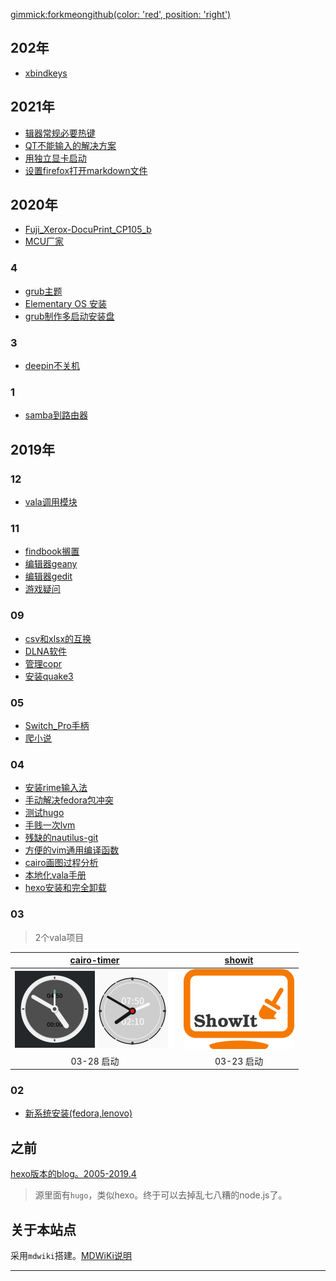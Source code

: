 [gimmick:forkmeongithub(color: 'red', position: 'right')](https://github.com/eexpress/wiki)

## 202年

- [xbindkeys](blog/2022-01-16-xbindkeys.md)

## 2021年

- [辑器常规必要热键](blog/2021-10-29-编辑器常规必要热键.md)
- [QT不能输入的解决方案](blog/2021-3-30-Ubuntu20.04的QT不能输入的解决方案.md)
- [用独立显卡启动](blog/2021-11-01-使用独立显卡启动.md)
- [设置firefox打开markdown文件](blog/2021-03-30-设置firefox打开markdown文件.md)

## 2020年

- [Fuji_Xerox-DocuPrint_CP105_b](blog/2020-10-29-Fuji_Xerox-DocuPrint_CP105_b.md)
- [MCU厂家](blog/2020-10-24-MCU厂家.md)

### 4
- [grub主题](blog/2020-04-06-grub主题.md)
- [Elementary OS 安装](blog/2020-04-06-EOS安装.md)
- [grub制作多启动安装盘](blog/2020-04-03-grub制作多启动安装盘.md)

### 3
- [deepin不关机](blog/2020-04-03-deepin不关机.md)

### 1
- [samba到路由器](blog/2020-01-23-samba到路由器.md)

## 2019年


### 12
- [vala调用模块](blog/2019-12-1-vala调用模块.md)

### 11
- [findbook搁置](blog/2019-11-26-findbook搁置.md)
- [编辑器geany](blog/2019-11-12-geany.md)
- [编辑器gedit](blog/2019-11-12-gedit.md)
- [游戏疑问](blog/2019-11-03-游戏疑问.md)

### 09
- [csv和xlsx的互换](blog/2019-09-23-csv和xlsx的互换.md)
- [DLNA软件](blog/2019-09-16-DLNA.md)
- [管理copr](blog/2019-09-12-dnf-copr.md)
- [安装quake3](blog/2019-09-12-quake3.md)

### 05
- [Switch_Pro手柄](blog/2019-05-04-Switch_Pro手柄.md)
- [爬小说](blog/2019-05-16-爬虫爬小说.md)

### 04
- [安装rime输入法](blog/2019-04-15-中州韵.md)
- [手动解决fedora包冲突](blog/2019-04-09-包冲突导致游戏不运行.md)
- [测试hugo](blog/2019-04-08-测试hugo.md)
- [手贱一次lvm](blog/2019-04-07-lvm.md)
- [残缺的nautilus-git](blog/2019-04-06-nautilus-git扩展.md)
- [方便的vim通用编译函数](blog/2019-04-02-vim动态执行编译.md)
- [cairo画图过程分析](blog/2019-04-01-cairo画图过程分析.md)
- [本地化vala手册](blog/2019-04-02-本地化vala手册.md)
- [hexo安装和完全卸载](blog/2019-04-01-hexo笔记.md)

### 03
> 2个vala项目

[cairo-timer](https://github.com/eexpress/cairo-timer)|[showit](https://github.com/eexpress/showit)
:--:|:--:
![](pic/timer.png)![](pic/timer-old.png)|![](pic/showit.png)
03-28 启动|03-23 启动

### 02
- [新系统安装(fedora,lenovo)](blog/2019-02-13-新系统安装.md)

## 之前
[hexo版本的blog。2005-2019.4](https://eexpress.github.io/hexo-blog)

> 源里面有`hugo`，类似hexo。终于可以去掉乱七八糟的node.js了。

## 关于本站点

采用`mdwiki`搭建。[MDWiKi说明](blog/2019-01-22-mdwiki.md)

---
